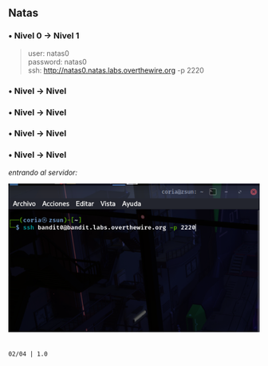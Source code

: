 ## Natas
###  • Nivel 0  → Nivel 1  
>user: natas0  
password: natas0  
ssh: http://natas0.natas.labs.overthewire.org -p 2220  

###  • Nivel  → Nivel
###  • Nivel  → Nivel
###  • Nivel  → Nivel
###  • Nivel  → Nivel
*entrando al servidor:*  

![ejemplo](images/i1.png)

[//]: # ( > user: natas  
password: -  
ssh: http://natas0.natas.labs.overthewire.org -p 2220  
)
<br>`02/04 | 1.0`
